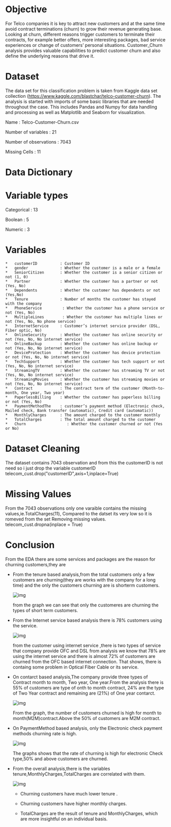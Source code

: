 # Objective
For Telco companies it is key to attract new customers and at the same time avoid contract terminations (churn) to grow their revenue generating base. Looking at churn, different reasons trigger customers to terminate their contracts, for example better offers, more interesting packages, bad service experiences or change of customers’ personal situations.
Customer_Churn analysis provides valuable capabilities to predict customer churn and also define the underlying reasons that drive it. 
# Dataset
The data set for this classification problem is taken from Kaggle data set collection (https://www.kaggle.com/blastchar/telco-customer-churn). The analysis is started with imports of some basic libraries that are needed throughout the case. This includes Pandas and Numpy for data handling and processing as well as Matplotlib and Seaborn for visualization.

Name : Telco-Customer-Churn.csv

Number of variables : 21

Number of observations : 7043

Missing Cells : 11
# Data Dictionary
# Variable types
Categorical : 13

Boolean : 5

Numeric : 3
# Variables
    *	customerID          : Customer ID
    *	gender              : Whether the customer is a male or a female
    *	SeniorCitizen       : Whether the customer is a senior citizen or not (1, 0)
    *	Partner		        : Whether the customer has a partner or not (Yes, No)
    *	Dependents	        : Whether the customer has dependents or not (Yes,No)
    *	Tenure              : Number of months the customer has stayed with the company
    *	PhoneService	     : Whether the customer has a phone service or not (Yes, No)
    *	MultipleLines	     : Whether the customer has multiple lines or not (Yes, No, No phone service)
    *	InternetService     : Customer’s internet service provider (DSL, Fiber optic, No)
    *	OnlineSecurity      : Whether the customer has online security or not (Yes, No, No internet service)
    *	OnlineBackup        : Whether the customer has online backup or not (Yes, No, No internet service)
    *	DeviceProtection    : Whether the customer has device protection or not (Yes, No, No internet service)
    *	TechSupport         : Whether the customer has tech support or not (Yes, No, No internet service)
    *	StreamingTV         : Whether the customer has streaming TV or not (Yes, No, No internet service)
    *	StreamingMovies     : Whether the customer has streaming movies or not (Yes, No, No internet service)
    *	Contract            : The contract term of the customer (Month-to-month, One year, Two year)
    *	PaperlessBilling    : Whether the customer has paperless billing or not (Yes, No)
    *	PaymentMethodThe    : customer’s payment method (Electronic check, Mailed check, Bank transfer (automatic), Credit card (automatic))
    *	MonthlyCharges      : The amount charged to the customer monthly
    *	TotalCharges        : The total amount charged to the customer
    *	Churn		           : Whether the customer churned or not (Yes or No)

# Dataset Cleaning
   The dataset contains 7043 observation and from this the customerID is not need so i just drop the variable customerID
   telecom_cust.drop("customerID",axis=1,inplace=True)
# Missing Values
   From the 7043 observations only one varaible contains the missing values,ie.TotalCharges(11), Compared to the datset its very low so it is romeved from the set
   Removing missing values.
   telecom_cust.dropna(inplace = True)

# Conclusion
   From the EDA there are some services and packages are the reason for churning customers,they are
 * From the tenure based analysis,from the total customers only a few customers are churning(they are works with the company for a long time)
   and the only the customers churning are is shorterm customers.
   
   ![img](TenureBased.png)
   
   from the graph we can see that only the customeres are churning the types of short term customers.
 * From the Internet service based analysis there is 78% customers using the service.
   
   ![img](InternetServiceCnt.png)
   
      from the customer using internet service ,there is two types of service that company provide OFC and DSL from analysis we know that 78% are using the internet service and 
      there is almost 72% of customers are churned from the OFC based internet connection. That shows, there is containg some problem in Optical Fiber Cable or its service.
 * On contarct based analysis,The company provide three types of Contract month to month, Two year, One year.From the analysis there is 55% of customers are type of 
   onth to month contract, 24% are the type of Two Year contract and remaining are (21%) of One year contarct.
  
   ![img](CustomerContract.png)
      
      From the graph, the number of customers churned is high for month to month(M2M)contract.Above the 50% of customers are 
      M2M contract.

 * On PaymentMethod based analysis, only the Electronic check payment methods churning rate is high.
   
   ![img](PaymentMethod.png)
   
    The graphs shows that the rate of churning is high for electronic Check type,50% and above customers are churned.
    
 * From the overall analysis,there is the variables tenure,MonthlyCharges,TotalCharges are correlated with them.
   
      ![img](Conclusion.png)
   

      * Churning customers have much lower tenure .

      * Churning customers have higher monthly charges.

      * TotalCharges are the result of tenure and MonthlyCharges, which are more insightful on an individual basis.
    
   
